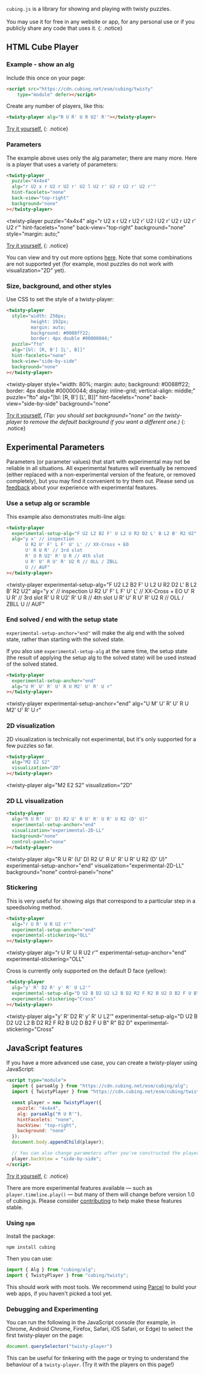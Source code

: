   <script src="https://cdn.cubing.net/esm/cubing/twisty" type="module" defer></script>
  <script type="module" defer>
    import { experimentalSetShareAllNewRenderers } from "https://cdn.cubing.net/esm/cubing/twisty";
    experimentalSetShareAllNewRenderers(true);
  </script>

`cubing.js` is a library for showing and playing with twisty puzzles. 
<br><br>
You may use it for free in any website or app, for any personal use or if you publicly share any code that uses it.
{: .notice} 


## HTML Cube Player 
### Example - show an alg 

Include this once on your page:
```html
<script src="https://cdn.cubing.net/esm/cubing/twisty" 
    type="module" defer></script>
```
Create any number of players, like this:
```html
<twisty-player alg="R U R' U R U2' R'"></twisty-player>
```

<twisty-player alg="R U R' U R U2' R'"></twisty-player>

[Try it yourself.](https://codepen.io/cubing/pen/gOLMYqK)
{: .notice} 

### Parameters

The example above uses only the alg parameter; there are many more. Here is a player that uses a variety of parameters:

```html
<twisty-player
  puzzle="4x4x4"
  alg="r U2 x r U2 r U2 r' U2 l U2 r' U2 r U2 r' U2 r'"
  hint-facelets="none"
  back-view="top-right"
  background="none"
></twisty-player> 
```

<twisty-player
  puzzle="4x4x4"
  alg="r U2 x r U2 r U2 r' U2 l U2 r' U2 r U2 r' U2 r'"
  hint-facelets="none"
  back-view="top-right"
  background="none"
  style="margin: auto;"
></twisty-player> 

[Try it yourself.](https://codepen.io/cubing/pen/MWbegxW)
{: .notice} 

You can view and try out more options [here](https://experiments.cubing.net/cubing.js/twisty/twisty-player.html). Note that some combinations are not supported yet (for example, most puzzles do not work with visualization="2D" yet). 

### Size, background, and other styles

Use CSS to set the style of a twisty-player:

```html
<twisty-player
  style="width: 256px;
         height: 192px;
         margin: auto;
         background: #0088ff22;
         border: 4px double #00000044;"
  puzzle="fto"
  alg="[bl: [R, B'] [L', B]]"
  hint-facelets="none"
  back-view="side-by-side"
  background="none"
></twisty-player> 
```

<twisty-player
  style="width: 80%;
         margin: auto;
         background: #0088ff22;
         border: 4px double #00000044;
         display: inline-grid; 
         vertical-align: middle;"
  puzzle="fto"
  alg="[bl: [R, B'] [L', B]]"
  hint-facelets="none"
  back-view="side-by-side"
  background="none"
></twisty-player> 

[Try it yourself.](https://codepen.io/cubing/pen/xxROKBR)
*(Tip: you should set background="none" on the twisty-player to remove the default background if you want a different one.)*
{: .notice}  

## Experimental Parameters

Parameters (or parameter values) that start with experimental may not be reliable in all situations. All experimental features will eventually be removed (either replaced with a non-experimental version of the feature, or removed completely), but you may find it convenient to try them out. Please send us [feedback](https://js.cubing.net/cubing/#contribute) about your experience with experimental features.

### Use a setup alg or scramble

This example also demonstrates multi-line algs:
```html
<twisty-player
  experimental-setup-alg="F U2 L2 B2 F' U L2 U R2 D2 L' B L2 B' R2 U2"
  alg="y x' // inspection
       U R2 U' F' L F' U' L' // XX-Cross + EO
       U' R U R' // 3rd slot
       R' U R U2' R' U R // 4th slot
       U R' U' R U' R' U2 R // OLL / ZBLL
       U // AUF"
></twisty-player> 
```

<twisty-player
  experimental-setup-alg="F U2 L2 B2 F' U L2 U R2 D2 L' B L2 B' R2 U2"
  alg="y x' // inspection
       U R2 U' F' L F' U' L' // XX-Cross + EO
       U' R U R' // 3rd slot
       R' U R U2' R' U R // 4th slot
       U R' U' R U' R' U2 R // OLL / ZBLL
       U // AUF"
></twisty-player> 

### End solved / end with the setup state

`experimental-setup-anchor="end"` will make the alg end with the solved state, rather than starting with the solved state.

If you also use `experimental-setup-alg` at the same time, the setup state (the result of applying the setup alg to the solved state) will be used instead of the solved stated. 

```html
<twisty-player
  experimental-setup-anchor="end"
  alg="U M' U' R' U' R U M2' U' R' U r"
></twisty-player> 
```

<twisty-player
  experimental-setup-anchor="end"
  alg="U M' U' R' U' R U M2' U' R' U r"
></twisty-player> 

### 2D visualization

2D visualization is technically not experimental, but it's only supported for a few puzzles so far.

```html
<twisty-player
  alg="M2 E2 S2"
  visualization="2D"
></twisty-player> 
```

<twisty-player
  alg="M2 E2 S2"
  visualization="2D"
></twisty-player> 

### 2D LL visualization

```html
<twisty-player
  alg="R U R' (U' D) R2 U' R U' R' U R' U R2 (D' U)"
  experimental-setup-anchor="end"
  visualization="experimental-2D-LL"
  background="none"
  control-panel="none"
></twisty-player> 
```

<twisty-player
  alg="R U R' (U' D) R2 U' R U' R' U R' U R2 (D' U)"
  experimental-setup-anchor="end"
  visualization="experimental-2D-LL"
  background="none"
  control-panel="none"
></twisty-player> 

### Stickering

This is very useful for showing algs that correspond to a particular step in a speedsolving method.

```html
<twisty-player
  alg="r U R' U R U2 r'"
  experimental-setup-anchor="end"
  experimental-stickering="OLL"
></twisty-player> 
```

<twisty-player
  alg="r U R' U R U2 r'"
  experimental-setup-anchor="end"
  experimental-stickering="OLL"
></twisty-player> 

Cross is currently only supported on the default D face (yellow):

```html
<twisty-player
  alg="y' R' D2 R' y' R' U L2'"
  experimental-setup-alg="D U2 B D2 U2 L2 B D2 R2 F R2 B U2 D B2 F U B" R" B2 D"
  experimental-stickering="Cross"
></twisty-player> 
```

<twisty-player
  alg="y' R' D2 R' y' R' U L2'"
  experimental-setup-alg="D U2 B D2 U2 L2 B D2 R2 F R2 B U2 D B2 F U B" R" B2 D"
  experimental-stickering="Cross"
></twisty-player> 

## JavaScript features

If you have a more advanced use case, you can create a twisty-player using JavaScript: 

```html
<script type="module">
  import { parseAlg } from "https://cdn.cubing.net/esm/cubing/alg";
  import { TwistyPlayer } from "https://cdn.cubing.net/esm/cubing/twisty";

  const player = new TwistyPlayer({
    puzzle: "4x4x4",
    alg: parseAlg("R U R'"),
    hintFacelets: "none",
    backView: "top-right",
    background: "none"
  });
  document.body.appendChild(player);

  // You can also change parameters after you've constructed the player:
  player.backView = "side-by-side";
</script> 
```

[Try it yourself.](https://codepen.io/cubing/pen/vYyKBMd)
{: .notice} 

There are more experimental features available — such as `player.timeline.play()` — but many of them will change before version 1.0 of cubing.js. Please consider [contributing](https://js.cubing.net/cubing/#contribute) to help make these features stable.

### Using `npm`

Install the package:

```shell
npm install cubing
```

Then you can use:
```javascript
import { Alg } from "cubing/alg";
import { TwistyPlayer } from "cubing/twisty";
```

This should work with most tools. We recommend using [Parcel](https://parceljs.org/) to build your web apps, if you haven't picked a tool yet.

### Debugging and Experimenting

You can run the following in the JavaScript console (for example, in Chrome, Android Chrome, Firefox, Safari, iOS Safari, or Edge) to select the first twisty-player on the page:

```javascript
document.querySelector("twisty-player")
```

This can be useful for tinkering with the page or trying to understand the behaviour of a `twisty-player`. (Try it with the players on this page!) 

